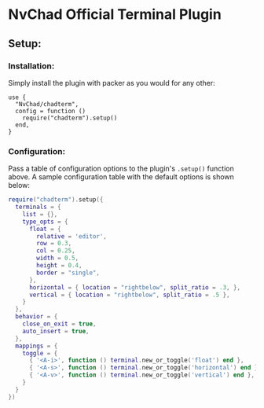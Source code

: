 # NvChad Official Terminal Plugin

## Setup:

### Installation:

Simply install the plugin with packer as you would for any other:

```
use {
  "NvChad/chadterm",
  config = function ()
    require("chadterm").setup()
  end,
}
```

### Configuration:
Pass a table of configuration options to the plugin's `.setup()` function above.
A sample configuration table with the default options is shown below:

```lua
require("chadterm").setup({
  terminals = {
    list = {},
    type_opts = {
      float = {
        relative = 'editor',
        row = 0.3,
        col = 0.25,
        width = 0.5,
        height = 0.4,
        border = "single",
      },
      horizontal = { location = "rightbelow", split_ratio = .3, },
      vertical = { location = "rightbelow", split_ratio = .5 },
    }
  },
  behavior = {
    close_on_exit = true,
    auto_insert = true,
  },
  mappings = {
    toggle = {
      { '<A-i>', function () terminal.new_or_toggle('float') end },
      { '<A-s>', function () terminal.new_or_toggle('horizontal') end },
      { '<A-v>', function () terminal.new_or_toggle('vertical') end },
    }
  }
})
```

